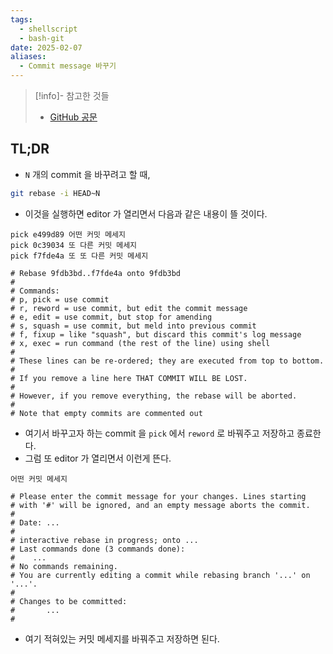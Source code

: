 ```yaml
---
tags:
  - shellscript
  - bash-git
date: 2025-02-07
aliases:
  - Commit message 바꾸기
---
```

> [!info]- 참고한 것들
> - [GitHub 공문](https://docs.github.com/en/pull-requests/committing-changes-to-your-project/creating-and-editing-commits/changing-a-commit-message)

## TL;DR

- `N` 개의 commit 을 바꾸려고 할 때,

```bash
git rebase -i HEAD~N
```

- 이것을 실행하면 editor 가 열리면서 다음과 같은 내용이 뜰 것이다.

```
pick e499d89 어떤 커밋 메세지
pick 0c39034 또 다른 커밋 메세지
pick f7fde4a 또 또 다른 커밋 메세지

# Rebase 9fdb3bd..f7fde4a onto 9fdb3bd
#
# Commands:
# p, pick = use commit
# r, reword = use commit, but edit the commit message
# e, edit = use commit, but stop for amending
# s, squash = use commit, but meld into previous commit
# f, fixup = like "squash", but discard this commit's log message
# x, exec = run command (the rest of the line) using shell
#
# These lines can be re-ordered; they are executed from top to bottom.
#
# If you remove a line here THAT COMMIT WILL BE LOST.
#
# However, if you remove everything, the rebase will be aborted.
#
# Note that empty commits are commented out
```

- 여기서 바꾸고자 하는 commit 을 `pick` 에서 `reword` 로 바꿔주고 저장하고 종료한다.
- 그럼 또 editor 가 열리면서 이런게 뜬다.

```
어떤 커밋 메세지

# Please enter the commit message for your changes. Lines starting
# with '#' will be ignored, and an empty message aborts the commit.
#
# Date: ...
#
# interactive rebase in progress; onto ...
# Last commands done (3 commands done):
#    ...
# No commands remaining.
# You are currently editing a commit while rebasing branch '...' on '...'.
#
# Changes to be committed:
#       ...
#
```

- 여기 적혀있는 커밋 메세지를 바꿔주고 저장하면 된다.